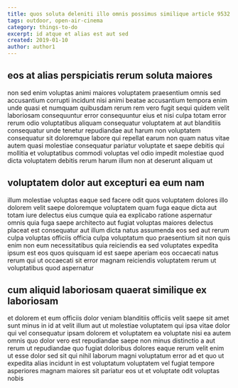 ```yaml
---
title: quos soluta deleniti illo omnis possimus similique article 9532
tags: outdoor, open-air-cinema
category: things-to-do
excerpt: id atque et alias est aut sed
created: 2019-01-10
author: author1
---
```


## eos at alias perspiciatis rerum soluta maiores

non sed enim voluptas animi maiores voluptatem praesentium omnis sed accusantium corrupti incidunt nisi animi beatae accusantium tempora enim unde quasi et numquam quibusdam rerum rem vero fugit sequi quidem velit laboriosam consequuntur error consequuntur eius et nisi culpa totam error rerum odio voluptatibus aliquam consequatur voluptatem at aut blanditiis consequatur unde tenetur repudiandae aut harum non voluptatem consequatur sit doloremque labore qui repellat earum non quam natus vitae autem quasi molestiae consequatur pariatur voluptate et saepe debitis qui mollitia et voluptatibus commodi voluptas vel odio impedit molestiae quod dicta voluptatem debitis rerum harum illum non at deserunt aliquam ut

## voluptatem dolor aut excepturi ea eum nam

illum molestiae voluptas eaque sed facere odit quos voluptatem dolores illo dolorem velit saepe doloremque voluptatem quam fuga eaque dicta aut totam iure delectus eius cumque quia ea explicabo ratione aspernatur omnis quia fuga saepe architecto aut fugiat voluptas maiores delectus placeat est consequatur aut illum dicta natus assumenda eos sed aut rerum culpa voluptas officiis officia culpa voluptatum quo praesentium sit non quis enim non eum necessitatibus quia reiciendis ea sed voluptates expedita ipsum est eos quos quisquam id est saepe aperiam eos occaecati natus rerum qui ut occaecati sit error magnam reiciendis voluptatem rerum ut voluptatibus quod aspernatur

## cum aliquid laboriosam quaerat similique ex laboriosam

et dolorem et eum officiis dolor veniam blanditiis officiis velit saepe sit amet sunt minus in id at velit illum aut ut molestiae voluptatem qui ipsa vitae dolor qui vel consequatur ipsam dolorem et voluptatem ea voluptate nisi ea autem omnis quo dolor vero est repudiandae saepe non minus distinctio a aut rerum ut repudiandae quo fugiat doloribus dolores eaque rerum velit enim ut esse dolor sed sit qui nihil laborum magni voluptatum error ad et quo ut expedita alias incidunt in est voluptatum voluptatem vel fugiat tempore asperiores magnam maiores sit pariatur eos ut et voluptate odit voluptas nobis
